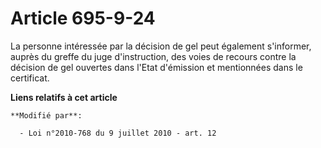 # Article 695-9-24

La personne intéressée par la décision de gel peut également s'informer, auprès du greffe du juge d'instruction, des voies de
recours contre la décision de gel ouvertes dans l'Etat d'émission et mentionnées dans le certificat.

**Liens relatifs à cet article**

	**Modifié par**:

	  - Loi n°2010-768 du 9 juillet 2010 - art. 12

